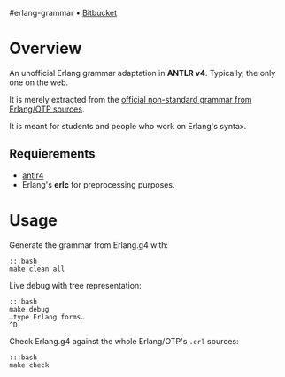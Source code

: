 #erlang-grammar • [Bitbucket](https://bitbucket.org/fenollp/erlang-grammar.git)

# Overview

An unofficial Erlang grammar adaptation in **ANTLR v4**.
Typically, the only one on the web.

It is merely extracted from the [official non-standard grammar from Erlang/OTP sources](https://github.com/erlang/otp/blob/maint/lib/stdlib/src/erl_parse.yrl).

It is meant for students and people who work on Erlang's syntax.


## Requierements
* [antlr4](http://www.antlr.org/wiki/display/ANTLR4/Getting+Started+with+ANTLR+v4)
* Erlang's **erlc** for preprocessing purposes.

# Usage

Generate the grammar from Erlang.g4 with:

    :::bash
    make clean all

Live debug with tree representation:

    :::bash
    make debug
    …type Erlang forms…
    ^D

Check Erlang.g4 against the whole Erlang/OTP's `.erl` sources:

    :::bash
    make check

